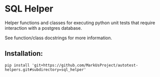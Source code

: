 # SQL Helper

Helper functions and classes for executing python unit tests that require interaction with a postgres database.

See function/class docstrings for more information.

## Installation:

```shell
pip install 'git+https://github.com/MarkUsProject/autotest-helpers.git#subdirectory=sql_helper'
```
